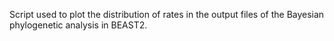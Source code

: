 Script used to plot the distribution of rates in the output files of the Bayesian phylogenetic analysis in BEAST2.
